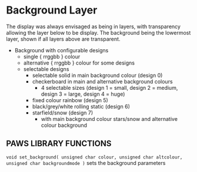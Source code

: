 # Background Layer

The display was always envisaged as being in layers, with transparency allowing the layer below to be display. The background being the lowermost layer, shown if all layers above are transparent.

* Background with configurable designs
    * single { rrggbb } colour
    * alternative { rrggbb } colour for some designs
    * selectable designs
        * selectable solid in main background colour (design 0)
        * checkerboard in main and alternative background colours
            * 4 selectable sizes (design 1 = small, design 2 = medium, design 3 = large, design 4 = huge)
        * fixed colour rainbow (design 5)
        * black/grey/white rolling static (design 6)
        * starfield/snow (design 7)
            * with main background colour stars/snow and alternative colour background

## PAWS LIBRARY FUNCTIONS

```void set_background( unsigned char colour, unsigned char altcolour, unsigned char backgroundmode )``` sets the background parameters
